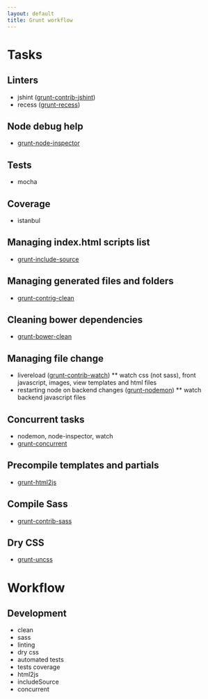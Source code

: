 ```yaml
---
layout: default
title: Grunt workflow
---
```


# Tasks

## Linters
* jshint ([grunt-contrib-jshint](https://github.com/gruntjs/grunt-contrib-jshint))
* recess ([grunt-recess](https://github.com/sindresorhus/grunt-recess))

## Node debug help
* [grunt-node-inspector](https://github.com/ChrisWren/grunt-node-inspector)

## Tests
* mocha

## Coverage
* istanbul

## Managing index.html scripts list
* [grunt-include-source](https://github.com/jwvdiermen/grunt-include-source)

## Managing generated files and folders
* [grunt-contrig-clean](https://github.com/gruntjs/grunt-contrib-clean)

## Cleaning bower dependencies
* [grunt-bower-clean](https://github.com/KidkArolis/grunt-bower-clean)

## Managing file change
* livereload ([grunt-contrib-watch](https://github.com/gruntjs/grunt-contrib-watch))
** watch css (not sass), front javascript, images, view templates and html files
* restarting node on backend changes ([grunt-nodemon](https://github.com/ChrisWren/grunt-nodemon))
** watch backend javascript files

## Concurrent tasks
* nodemon, node-inspector, watch
* [grunt-concurrent](https://github.com/sindresorhus/grunt-concurrent)

## Precompile templates and partials
* [grunt-html2js](https://github.com/karlgoldstein/grunt-html2js)

## Compile Sass
* [grunt-contrib-sass](https://github.com/gruntjs/grunt-contrib-sass)

## Dry CSS
* [grunt-uncss](https://github.com/addyosmani/grunt-uncss)

# Workflow

## Development
* clean
* sass
* linting
* dry css
* automated tests
* tests coverage
* html2js
* includeSource
* concurrent
